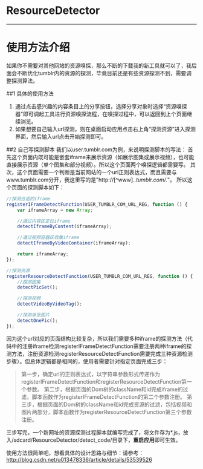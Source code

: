 # ResourceDetector
----
# 使用方法介绍
如果你不需要对其他网站的资源嗅探，那么不断的下载我的新工具就可以了，我后面会不断优化tumblr内的资源的探测，毕竟目前还是有些资源探测不到，需要调整探测算法。

##1 具体的使用方法
1. 通过点击感兴趣的内容条目上的分享按钮，选择分享对象时选择“资源嗅探器”即可调起工具进行资源嗅探流程，在嗅探过程中，可以返回到上个页面继续浏览。
2. 如果想要自己输入url探测，则在桌面启动应用点击右上角“探测资源”进入探测界面，然后输入url点击开始探测即可。

##2 自己写探测脚本
我们以user.tumblr.com为例，来说明探测脚本的写法：
首先这个页面内既可能是嵌套iframe来展示资源（如展示图集或展示视频），也可能直接展示资源（单个图集和部分视频）。所以这个页面两个嗅探逻辑都需要写。
其次，这个页面需要一个判断是当前网站的一个url正则表达式，而且需要与www.tumblr.com分开，我这里写的是"http://[^www].*.tumblr.com/.*"。
所以这个页面的探测脚本如下：
```javascript
//探测合适的iframe
registerIFrameDetectFunction(USER_TUMBLR_COM_URL_REG, function () {
    var iframeArray = new Array;

    //通过内容区定位iframe
    detectIframeByContent(iframeArray);

    //通过视频容器区收集iframe
    detectIframeByVideoContainer(iframeArray);

    return iframeArray;
});

//探测资源
registerResourceDetectFunction(USER_TUMBLR_COM_URL_REG, function () {
    //探测图集
    detectPicSet();

	//探测视频
	detectVideoByVideoTag();

	//探测单张图片
	detectOnePic();
});
```

因为这个url对应的页面结构比较复杂，所以我们需要多种iframe的探测方法（代码中的注册iframe检测registerIFrameDetectFunction需要注册两种iframe的探测方法，注册资源检测registerResourceDetectFunction需要完成三种资源检测步骤）。但总体逻辑都是相同的，使用者需要针对指定页面完成三步：
>第一步，确定url的正则表达式，以字符串参数形式传递作为registerIFrameDetectFunction和registerResourceDetectFunction第一个参数。
>第二步，根据页面的Dom树的className和id完成iframe的过滤，脚本函数作为registerIFrameDetectFunction的第二个参数注册。
>第三步，根据页面的Dom树的className和id完成资源的过滤，包括视频和图片两部分，脚本函数作为registerResourceDetectFunction第三个参数注册。

三步写完，一个新网址的资源探测过程脚本就编写完成了，将文件存为*.js，放入/sdcard/ResourceDetector/detect_code/目录下，**重启应用**即可生效。

使用方法很简单吧，想看具体的设计思路与细节：请参考：http://blog.csdn.net/u013478336/article/details/53539526